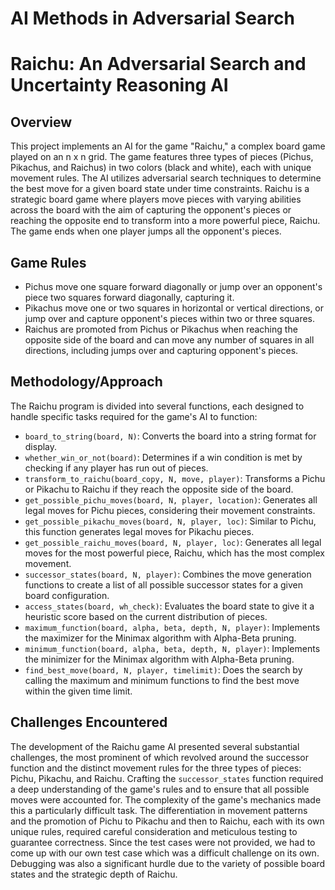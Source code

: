 
# AI Methods in Adversarial Search 


# Raichu: An Adversarial Search and Uncertainty Reasoning AI

## Overview

This project implements an AI for the game "Raichu," a complex board game played on an n x n grid. The game features three types of pieces (Pichus, Pikachus, and Raichus) in two colors (black and white), each with unique movement rules. The AI utilizes adversarial search techniques to determine the best move for a given board state under time constraints. Raichu is a strategic board game where players move pieces with varying abilities across the board with the aim of capturing the opponent's pieces or reaching the opposite end to transform into a more powerful piece, Raichu. The game ends when one player jumps all the opponent's pieces.

## Game Rules
* Pichus move one square forward diagonally or jump over an opponent's piece two squares forward diagonally, capturing it.
* Pikachus move one or two squares in horizontal or vertical directions, or jump over and capture opponent's pieces within two or three squares.
* Raichus are promoted from Pichus or Pikachus when reaching the opposite side of the board and can move any number of squares in all directions, including jumps over and capturing opponent's pieces.

  
## Methodology/Approach

The Raichu program is divided into several functions, each designed to handle specific tasks required for the game's AI to function:
- `board_to_string(board, N)`: Converts the board into a string format for display.
- `whether_win_or_not(board)`: Determines if a win condition is met by checking if any player has run out of pieces.
- `transform_to_raichu(board_copy, N, move, player)`: Transforms a Pichu or Pikachu to Raichu if they reach the opposite side of the board.
- `get_possible_pichu_moves(board, N, player, location)`: Generates all legal moves for Pichu pieces, considering their movement constraints.
- `get_possible_pikachu_moves(board, N, player, loc)`: Similar to Pichu, this function generates legal moves for Pikachu pieces.
- `get_possible_raichu_moves(board, N, player, loc)`: Generates all legal moves for the most powerful piece, Raichu, which has the most complex movement.
- `successor_states(board, N, player)`: Combines the move generation functions to create a list of all possible successor states for a given board configuration.
- `access_states(board, wh_check)`: Evaluates the board state to give it a heuristic score based on the current distribution of pieces.
- `maximum_function(board, alpha, beta, depth, N, player)`: Implements the maximizer for the Minimax algorithm with Alpha-Beta pruning.
- `minimum_function(board, alpha, beta, depth, N, player)`: Implements the minimizer for the Minimax algorithm with Alpha-Beta pruning.
- `find_best_move(board, N, player, timelimit)`: Does the search by calling the maximum and minimum functions to find the best move within the given time limit.

## Challenges Encountered


The development of the Raichu game AI presented several substantial challenges, the most prominent of which revolved around the successor function and the distinct movement rules for the three types of pieces: Pichu, Pikachu, and Raichu.
Crafting the `successor_states` function required a deep understanding of the game's rules and to ensure that all possible moves were accounted for. The complexity of the game's mechanics made this a particularly difficult task. The differentiation in movement patterns and the promotion of Pichu to Pikachu and then to Raichu, each with its own unique rules, required careful consideration and meticulous testing to guarantee correctness.
Since the test cases were not provided, we had to come up with our own test case which was a difficult challenge on its own.
Debugging was also a significant hurdle due to the variety of possible board states and the strategic depth of Raichu.
